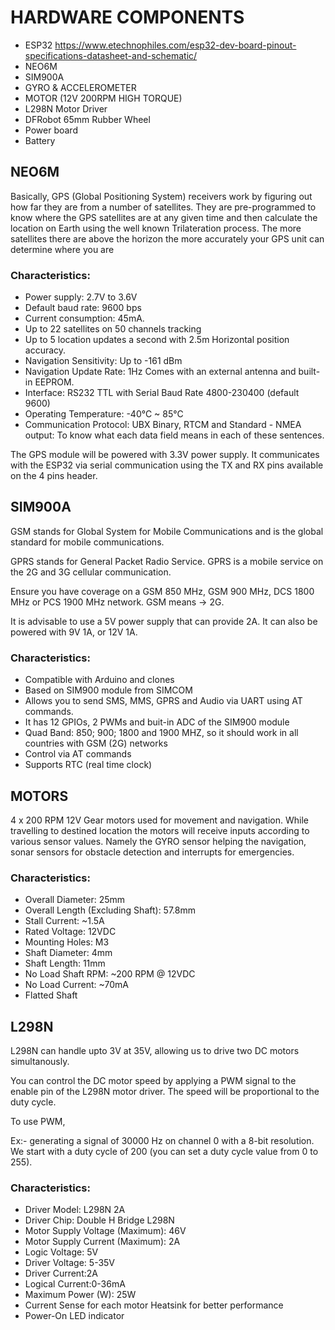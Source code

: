 # HARDWARE COMPONENTS

- ESP32 https://www.etechnophiles.com/esp32-dev-board-pinout-specifications-datasheet-and-schematic/
- NEO6M
- SIM900A
- GYRO & ACCELEROMETER
- MOTOR (12V 200RPM HIGH TORQUE)
- L298N Motor Driver
- DFRobot 65mm Rubber Wheel
- Power board
- Battery 

## NEO6M

Basically, GPS (Global Positioning System) receivers work by figuring out how far they are from a number of satellites. They are pre-programmed to know where the GPS satellites are at any given time and then calculate the location on Earth using the well known Trilateration process. The more satellites there are above the horizon the more accurately your GPS unit can determine where you are

### Characteristics:
- Power supply: 2.7V to 3.6V
- Default baud rate: 9600 bps
- Current consumption: 45mA.
- Up to 22 satellites on 50 channels tracking
- Up to 5 location updates a second with 2.5m Horizontal position accuracy.
- Navigation Sensitivity: Up to -161 dBm
- Navigation Update Rate: 1Hz
Comes with an external antenna and built-in EEPROM.
- Interface: RS232 TTL with Serial Baud Rate 4800-230400 (default 9600)
- Operating Temperature: -40°C ~ 85°C
- Communication Protocol: UBX Binary, RTCM and Standard - NMEA output: To know what each data field means in each of these sentences.

The GPS module will be powered with 3.3V power supply. It communicates with the ESP32 via serial communication using the TX and RX pins available on the 4 pins header.


## SIM900A

GSM stands for Global System for Mobile Communications and is the global standard for mobile communications.

GPRS stands for General Packet Radio Service. GPRS is a mobile service on the 2G and 3G cellular communication.

Ensure you have coverage on a GSM 850 MHz, GSM 900 MHz, DCS 1800 MHz or PCS 1900 MHz network. GSM means -> 2G.

It is advisable to use a 5V power supply that can provide 2A. It can also be powered with 9V 1A, or 12V 1A.

### Characteristics:
- Compatible with Arduino and clones
- Based on SIM900 module from SIMCOM
- Allows you to send SMS, MMS, GPRS and Audio via UART using AT commands.
- It has 12 GPIOs, 2 PWMs and buit-in ADC of the SIM900 module
- Quad Band: 850; 900; 1800 and 1900 MHZ, so it should work in all countries with GSM (2G) networks
- Control via AT commands
- Supports RTC (real time clock)

<!-- #it has a holder for a 3V CR1220 battery at the back -->

## MOTORS

4 x 200 RPM 12V Gear motors used for movement and navigation.
While travelling to destined location the motors will receive inputs according to various sensor values.
Namely the GYRO sensor helping the navigation, sonar sensors for obstacle detection and interrupts for emergencies.


### Characteristics:
- Overall Diameter: 25mm
- Overall Length (Excluding Shaft): 57.8mm
- Stall Current: ~1.5A
- Rated Voltage: 12VDC
- Mounting Holes: M3
- Shaft Diameter: 4mm
- Shaft Length: 11mm
- No Load Shaft RPM: ~200 RPM @ 12VDC
- No Load Current: ~70mA
- Flatted Shaft

## L298N

L298N can handle upto 3V at 35V, allowing us to drive two DC motors simultanously.

You can control the DC motor speed by applying a PWM signal to the enable pin of the L298N motor driver. The speed will be proportional to the duty cycle.

To use PWM,

Ex:- generating a signal of 30000 Hz on channel 0 with a 8-bit resolution. We start with a duty cycle of 200 (you can set a duty cycle value from 0 to 255).


### Characteristics:
- Driver Model: L298N 2A
- Driver Chip: Double H Bridge L298N
- Motor Supply Voltage (Maximum): 46V
- Motor Supply Current (Maximum): 2A
- Logic Voltage: 5V
- Driver Voltage: 5-35V
- Driver Current:2A
- Logical Current:0-36mA
- Maximum Power (W): 25W
- Current Sense for each motor
Heatsink for better performance
- Power-On LED indicator

<!-- mainly for 12V and upward motors -->

<!-- ## POWER BOARD

THe board allows  power distribution within the system.   -->
